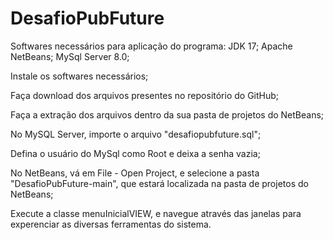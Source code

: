 # DesafioPubFuture
Softwares necessários para aplicação do programa:
JDK 17;
Apache NetBeans;
MySql Server 8.0;

Instale os softwares necessários;

Faça download dos arquivos presentes no repositório do GitHub;

Faça a extração dos arquivos dentro da sua pasta de projetos do NetBeans;

No MySQL Server, importe o arquivo "desafiopubfuture.sql";

Defina o usuário do MySql como Root e deixa a senha vazia;

No NetBeans, vá em File - Open Project, e selecione a pasta "DesafioPubFuture-main", que estará localizada na pasta de projetos do NetBeans;

Execute a classe menuInicialVIEW, e navegue através das janelas para experenciar as diversas ferramentas do sistema.

